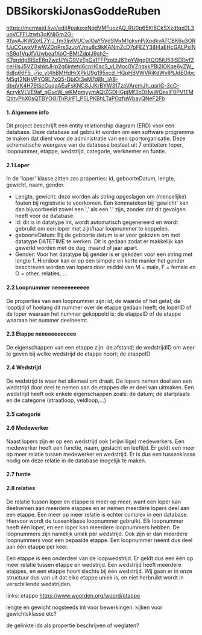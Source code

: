 # DBSikorskiJonasGoddeRuben
https://mermaid.live/edit#pako:eNqdVMFuozAQ_RU0p65KI8CkSXzdtqd2L3uoVCFFUzwh3oKNjGm2G-XfayAJKW2otL7YjJ_fm3ljvIVUCwIOaY5VdSMxM1gkynPjXpdkvATCBK6u3ORfJuCCuvxVFwWZDnRrsSzJoYJmu8c9kKANmZcD7pFEZY38I4aEHcGALPxINhS9q1VqJfVUwbeafXoO-BMtZdpIJ9sh2-K7grddpBlScE8q2wcUYsG9VzTpGs1FFPzotzJ61tpYWgq0tQO5iU53lSDDvfZceHIsJ5VZGshktJHp2g6intetd6cpH0scS_vLlMoc0VZnqkkPBi2lOKqe6vZW_6dfq66F5_j7jo_yt4hBMHdHrXPkU9g195xcd_HGpHBVWVRiKdWyIPtJdEOibcM5gf2NHVPYO9L7xQ5-DbiOt3eM7djBr_jAB-dbgVK4H79lScCuqaAEuFsKNC8JJKrBYW317zeVAremJh_qsrlG-3cC-ArzykVLVE9af_gGvoW_wKMpmyymAQtZGDHGpjMf3oDHwWQexlF0PV1EMQtitvPhX0sQTBYOGIThPJrF1_P5LPKBhLTaPOzfqWbavQNeF2Fb

#### 1. Algemene info
Dit project beschrijft een entity relationship diagram (ERD) voor een database. Deze database zal gebruikt worden om een software programma te maken dat dient voor de administratie van een sportorganisatie. Deze schematische weergave van de database bestaat uit 7 entiteiten: loper, loopnummer, etappe, wedstrijd, categorie, werknemer en funtie. 

#### 2.1 Loper
In de 'loper' klasse zitten zes properties: id, geboorteDatum, lengte, gewicht, naam, gender.
- Lengte, gewicht: deze worden als string opgeslagen om (menselijke) fouten bij registratie te voorkomen. Een kommateken bij 'gewicht' kan dan bijvoorbeeld zowel een ',' als een '.' zijn, zonder dat dit gevolgen heeft voor de database.
- Id: dit is in datatype int, wordt automatisch gegenereerd en wordt gebruikt om een loper met zijn/haar loopnummer te koppelen.
- geboorteDatum: Bij de geboorte datum is er voor gekozen om met datatype DATETIME te werken. Dit is gedaan zodat er makkelijk kan gewerkt worden met de dag, maand of jaar apart.
- Gender: Voor het datatype bij gender is er gekozen voor een string met lengte 1. Hierdoor kan er op een simpele en korte manier het gender beschreven worden van lopers door middel van M = male, F = female en O = other.
relaties.....

#### 2.2 Loopnummer neeeeeeeeeee
De properties van een loopnummer zijn: id, de waarde of het getal; de looptijd of hoelang dit nummer over de etappe gedaan heeft;
de loperID of de loper waaraan het nummer gekoppeld is; de etappeID of de etappe waaraan het nummer deelneemt.

#### 2.3 Etappe neeeeeeeeeeee
De eigenschappen van een etappe zijn: de afstand; de wedstrijdID om weer te geven bij welke wedstrijd de etappe hoort; de etappeID

#### 2.4 Wedstrijd
De wedstrijd is waar het allemaal om draait. De lopers nemen deel aan een wedstrijd door deel te nemen aan de etappes die er deel van uitmaken.
Een wedstrijd heeft ook enkele eigenschappen zoals: de datum; de startplaats en de categorie (straatloop, veldloop,...)

#### 2.5 categorie



#### 2.6 Medewerker
Naast lopers zijn er op een wedstrijd ook (vrijwillige) medewerkers. Een medewerker heeft een functie, naam, geslacht en leeftijd.
Er geldt een meer op meer relatie tussen medewerker en wedstrijd. Er is dus een tussenklasse nodig om deze relatie in de database
mogelijk te maken.

#### 2.7 funtie

#### 2.8 relaties
De relatie tussen loper en etappe is meer op meer, want een loper kan deelnemen aan meerdere etappes en er nemen meerdere lopers deel aan een etappe.
Een meer op meer relatie is echter complex in een database. Hiervoor wordt de tussenklasse loopnummer gebruikt.
Elk loopnummer heeft één loper, en een loper kan meerdere loopnummers hebben. De loopnummers zijn namelijk uniek per wedstrijd.
Ook zijn er dan meerdere loopnummers voor een bepaalde etappe. Een loopnummer neemt dus deel aan één etappe per keer.

Een etappe is een onderdeel van de loopwedstrijd. Er geldt dus een één op meer relatie tussen etappe en wedstrijd.
Een wedstrijd heeft meerdere etappes, en een etappe hoort slechts bij één wedstrijd.
Wij gaan er in onze structuur dus van uit dat elke etappe uniek is, en niet herbruikt wordt in verschillende wedstrijden.

links:
etappe https://www.woorden.org/woord/etappe



lengte en gewicht nogsteeds int voor bewerkingen: kijken voor gewichtsklasse etc?

de gelinkte ids als propertie beschrijven of weglaten?
